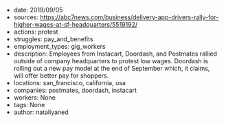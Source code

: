 - date: 2019/09/05
- sources: https://abc7news.com/business/delivery-app-drivers-rally-for-higher-wages-at-sf-headquarters/5519192/
- actions: protest
- struggles: pay_and_benefits
- employment_types: gig_workers
- description: Employees from Instacart, Doordash, and Postmates rallied outside of company headquarters to protest low wages. Doordash is rolling out a new pay model at the end of September which, it claims, will offer better pay for shoppers.
- locations: san_francisco, california, usa
- companies: postmates, doordash, instacart
- workers: None
- tags: None
- author: nataliyaned
